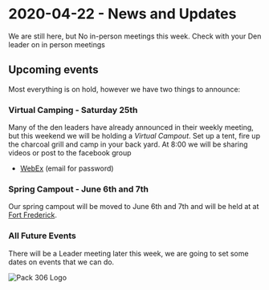 # 2020-04-22 - News and Updates
We are still here, but No in-person meetings this week. Check with your Den leader on in person meetings

## Upcoming events

Most everything is on hold, however we have two things to announce:

### Virtual Camping - Saturday 25th
Many of the den leaders have already announced in their weekly meeting, but this weekend we will be holding a *Virtual Campout*. Set up a tent, fire up the charcoal grill and camp in your back yard. At 8:00 we will be sharing videos or post to the facebook group

* [WebEx](https://meetingsamer6.webex.com/meetingsamer6/j.php?MTID=m5c1d835b124551c17c017934497cce21) (email for password)

### Spring Campout - June 6th and 7th

Our spring campout will be moved to June 6th and 7th and will be held at  at [Fort Frederick](https://dnr.maryland.gov/publiclands/pages/western/fortfrederick.aspx).

### All Future Events
There will be a Leader meeting later this week, we are going to set some dates on events that we can do.

![Pack 306 Logo](https://cub306.org/images/PackLogo_Small.png?when=2020-04-01)